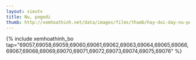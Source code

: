 ```yaml
---
layout: sieutv
title: Nu, pogodi
thumb: http://xemhoathinh.net/data/images/films/thumb/hay-doi-day-nu-pogodi-1969.jpg
---
```

{% include xemhoathinh_bo tap="69057,69058,69059,69060,69061,69062,69063,69064,69065,69066,69067,69068,69069,69070,69071,69072,69073,69074,69075,69076" %} 
